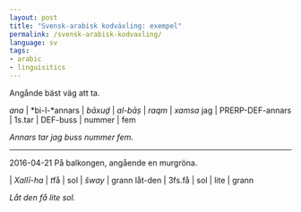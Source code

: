 ```yaml
---
layout: post
title: "Svensk-arabisk kodväxling: exempel"
permalink: /svensk-arabisk-kodvaxling/
language: sv
tags:
- arabic
- linguisitics
---
```


Angånde bäst väg att ta.

*ana* | *bi-l-*annars | *bāxuḏ* | *al-bāṣ* | *raqm* | *xamsa*
jag | PRERP-DEF-annars | 1s.tar | DEF-buss | nummer | fem

*Annars tar jag buss nummer fem.*

***

2016-04-21 På  balkongen, angående en murgröna.

| *Xallī-ha* | *t*få | sol | *šway* | grann
låt-den | 3fs.få | sol | lite | grann

*Låt den få lite sol.*
